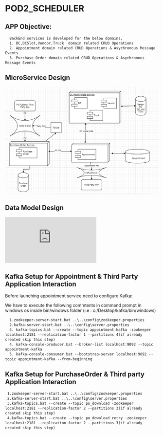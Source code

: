 # POD2_SCHEDULER

## APP Objective:
      BackEnd services is developed for the below domains,
      1. DC,DCSlot,Vendor,Truck  domain related CRUD Operations
      2. Appointment domain related CRUD Operations & Asychronous Message Events
      3. Purchase Order domain related CRUD Operations & Asychronous Message Events
## MicroService Design
  ![Alt Text](https://github.com/sivarajmadeshwaran/POD2_SCHEDULER/blob/main/CaseStudy_Docs/Atlas_Domain_design.PNG)
 
## Data Model Design
   ![Atlas TruckBooking App Data Model](https://github.com/sivarajmadeshwaran/POD2_SCHEDULER/blob/main/CaseStudy_Docs/Atlas_Data_Model.pdf)
   

## Kafka Setup for Appointment & Third Party Application Interaction

Before launching appointment service need to configure Kafka:

  We have to execute the following commtents in command prompt in windows os inside bin/windows folder (i.e : c:/Desktop/kafka/bin/windows)

      1.zookeeper-server-start.bat ..\..\config\zookeeper.properties
      2.kafka-server-start.bat ..\..\config\server.properties
      3. kafka-topics.bat --create --topic appointment-kafka -zookeeper localhost:2181 --replication-factor 1 --partitions 4(if already created skip this step)
      4. kafka-console-producer.bat --broker-list localhost:9092 --topic appointment-kafka
      5. kafka-console-consumer.bat --bootstrap-server localhost:9092 --topic appointment-kafka --from-beginning

## Kafka Setup for PurchaseOrder & Third party Application Interaction
     1.zookeeper-server-start.bat ..\..\config\zookeeper.properties
     2.kafka-server-start.bat ..\..\config\server.properties
     3.kafka-topics.bat --create --topic po_download -zookeeper localhost:2181 --replication-factor 2 --partitions 3(if already created skip this step)
     4.kafka-topics.bat --create --topic po_download_retry -zookeeper localhost:2181 --replication-factor 2 --partitions 3(if already created skip this step)
     
  
